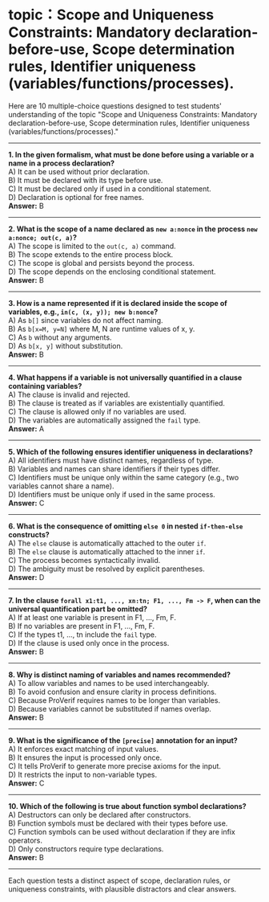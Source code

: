 # topic：Scope and Uniqueness Constraints: Mandatory declaration-before-use, Scope determination rules, Identifier uniqueness (variables/functions/processes).

Here are 10 multiple-choice questions designed to test students' understanding of the topic "Scope and Uniqueness Constraints: Mandatory declaration-before-use, Scope determination rules, Identifier uniqueness (variables/functions/processes)."  

---

**1. In the given formalism, what must be done before using a variable or a name in a process declaration?**  
A) It can be used without prior declaration.  
B) It must be declared with its type before use.  
C) It must be declared only if used in a conditional statement.  
D) Declaration is optional for free names.  
**Answer:** B  

---

**2. What is the scope of a name declared as `new a:nonce` in the process `new a:nonce; out(c, a)`?**  
A) The scope is limited to the `out(c, a)` command.  
B) The scope extends to the entire process block.  
C) The scope is global and persists beyond the process.  
D) The scope depends on the enclosing conditional statement.  
**Answer:** B  

---

**3. How is a name represented if it is declared inside the scope of variables, e.g., `in(c, (x, y)); new b:nonce`?**  
A) As `b[]` since variables do not affect naming.  
B) As `b[x=M, y=N]` where M, N are runtime values of x, y.  
C) As `b` without any arguments.  
D) As `b[x, y]` without substitution.  
**Answer:** B  

---

**4. What happens if a variable is not universally quantified in a clause containing variables?**  
A) The clause is invalid and rejected.  
B) The clause is treated as if variables are existentially quantified.  
C) The clause is allowed only if no variables are used.  
D) The variables are automatically assigned the `fail` type.  
**Answer:** A  

---

**5. Which of the following ensures identifier uniqueness in declarations?**  
A) All identifiers must have distinct names, regardless of type.  
B) Variables and names can share identifiers if their types differ.  
C) Identifiers must be unique only within the same category (e.g., two variables cannot share a name).  
D) Identifiers must be unique only if used in the same process.  
**Answer:** C  

---

**6. What is the consequence of omitting `else 0` in nested `if-then-else` constructs?**  
A) The `else` clause is automatically attached to the outer `if`.  
B) The `else` clause is automatically attached to the inner `if`.  
C) The process becomes syntactically invalid.  
D) The ambiguity must be resolved by explicit parentheses.  
**Answer:** D  

---

**7. In the clause `forall x1:t1, ..., xn:tn; F1, ..., Fm -> F`, when can the universal quantification part be omitted?**  
A) If at least one variable is present in F1, ..., Fm, F.  
B) If no variables are present in F1, ..., Fm, F.  
C) If the types t1, ..., tn include the `fail` type.  
D) If the clause is used only once in the process.  
**Answer:** B  

---

**8. Why is distinct naming of variables and names recommended?**  
A) To allow variables and names to be used interchangeably.  
B) To avoid confusion and ensure clarity in process definitions.  
C) Because ProVerif requires names to be longer than variables.  
D) Because variables cannot be substituted if names overlap.  
**Answer:** B  

---

**9. What is the significance of the `[precise]` annotation for an input?**  
A) It enforces exact matching of input values.  
B) It ensures the input is processed only once.  
C) It tells ProVerif to generate more precise axioms for the input.  
D) It restricts the input to non-variable types.  
**Answer:** C  

---

**10. Which of the following is true about function symbol declarations?**  
A) Destructors can only be declared after constructors.  
B) Function symbols must be declared with their types before use.  
C) Function symbols can be used without declaration if they are infix operators.  
D) Only constructors require type declarations.  
**Answer:** B  

---

Each question tests a distinct aspect of scope, declaration rules, or uniqueness constraints, with plausible distractors and clear answers.